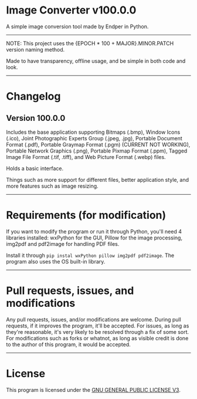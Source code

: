 # Image Converter v100.0.0

A simple image conversion tool made by Endper in Python.

---

NOTE: This project uses the {EPOCH * 100 + MAJOR}.MINOR.PATCH version naming method.

Made to have transparency, offline usage, and be simple in both code and look.

---

# Changelog

## Version 100.0.0

Includes the base application supporting Bitmaps (.bmp), Window Icons (.ico), Joint Photographic Experts Group (.jpeg, .jpg), Portable Document Format (.pdf), Portable Graymap Format (.pgm) (CURRENT NOT WORKING), Portable Network Graphics (.png), Portable Pixmap Format (.ppm), Tagged Image File Format (.tif, .tiff), and Web Picture Format (.webp) files.

Holds a basic interface.

Things such as more support for different files, better application style, and more features such as image resizing.

---

# Requirements (for modification)

If you want to modify the program or run it through Python, you'll need 4 libraries installed: wxPython for the GUI, Pillow for the image processing, img2pdf and pdf2image for handling PDF files.

Install it through `pip instal wxPython pillow img2pdf pdf2image`. The program also uses the OS built-in library.

---

# Pull requests, issues, and modifications

Any pull requests, issues, and/or modifications are welcome. During pull requests, if it improves the program, it'll be accepted. For issues, as long as they're reasonable, it's very likely to be resolved through a fix of some sort. For modifications such as forks or whatnot, as long as visible credit is done to the author of this program, it would be accepted.

---

# License

This program is licensed under the [GNU GENERAL PUBLIC LICENSE V3](LICENSE).